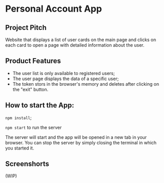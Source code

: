 # Personal Account App 

## Project Pitch

Website that displays a list of user cards on the main page and clicks on each card to open a page with detailed information about the user.

## Product Features

- The user list is only available to registered users;
- The user page displays the data of a specific user;
- The token stors in the browser's memory and deletes after clicking on the "exit" button.

## How to start the App:

`npm install`;

`npm start` to run the server

The server will start and the app will be opened in a new tab in your browser.
You can stop the server by simply closing the terminal in which you started it.

## Screenshorts

(WIP)
